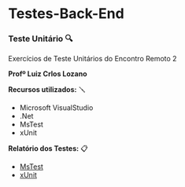 # Testes-Back-End

### Teste Unitário 🔍
Exercícios de Teste Unitários do Encontro Remoto 2 

**Profº Luiz Crlos Lozano**

**Recursos utilizados:** 🪛
- Microsoft VisualStudio
- .Net
- MsTest
- xUnit

**Relatório dos Testes:** 📋

- [MsTest](https://github.com/carlalucio/Testes-Back-End/blob/main/Relat%C3%B3rio%20MsTest.png)
- [xUnit](https://github.com/carlalucio/Testes-Back-End/blob/main/Relat%C3%B3rio%20xUnit.png)
